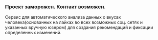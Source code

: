 ### Проект заморожен. Контакт возможен. ###

Сервис для автоматического анализа данных о вкусах человека(основанных на лайках во всех возможных соц. сетях и указанных вручную юзером) для создания рекомендаций и фиксации определенных изменений.
